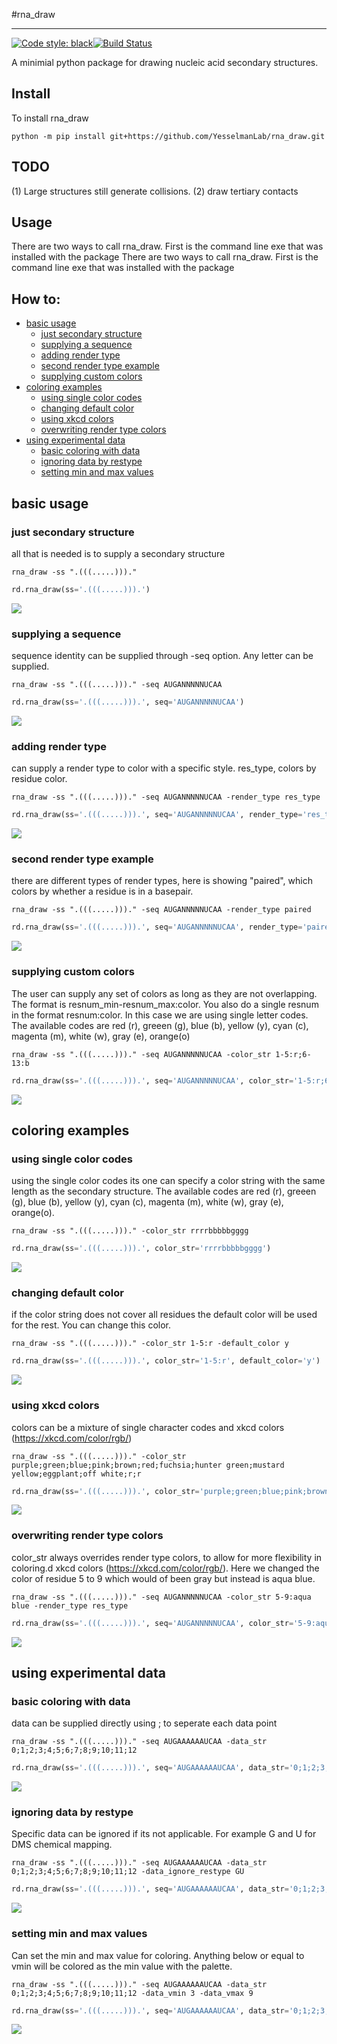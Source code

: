 #rna_draw

------

[![Code style: black](https://img.shields.io/badge/code%20style-black-000000.svg)](https://github.com/psf/black)[![Build Status](https://travis-ci.com/YesselmanLab/rna_draw.svg?branch=master)](https://travis-ci.com/github/YesselmanLab/rna_draw)


A minimial python package for drawing nucleic acid secondary structures. 

## Install

To install rna_draw 

```shell
python -m pip install git+https://github.com/YesselmanLab/rna_draw.git
```

## TODO

(1) Large structures still generate collisions. 
(2) draw tertiary contacts 

## Usage

There are two ways to call rna_draw. First is the command line exe that was installed with the package There are two ways to call rna_draw. First is the command line exe that was installed with the package 

## How to: 

- [basic usage](#basic-usage)
	- [just secondary structure](#just-secondary-structure)
	- [supplying a sequence](#supplying-a-sequence)
	- [adding render type](#adding-render-type)
	- [second render type example](#second-render-type-example)
	- [supplying custom colors](#supplying-custom-colors)
- [coloring examples](#coloring-examples)
	- [using single color codes](#using-single-color-codes)
	- [changing default color](#changing-default-color)
	- [using xkcd colors](#using-xkcd-colors)
	- [overwriting render type colors](#overwriting-render-type-colors)
- [using experimental data](#using-experimental-data)
	- [basic coloring with data](#basic-coloring-with-data)
	- [ignoring data by restype](#ignoring-data-by-restype)
	- [setting min and max values](#setting-min-and-max-values)
## basic usage
### just secondary structure
all that is needed is to supply a secondary structure
```shell
rna_draw -ss ".(((.....)))." 
```
```python
rd.rna_draw(ss='.(((.....))).')
```
![](resources/imgs/test_0.png)
### supplying a sequence
sequence identity can be supplied through -seq option. Any letter can be supplied.
```shell
rna_draw -ss ".(((.....)))." -seq AUGANNNNNUCAA 
```
```python
rd.rna_draw(ss='.(((.....))).', seq='AUGANNNNNUCAA')
```
![](resources/imgs/test_1.png)
### adding render type
can supply a render type to color with a specific style. res_type, colors by residue color.
```shell
rna_draw -ss ".(((.....)))." -seq AUGANNNNNUCAA -render_type res_type 
```
```python
rd.rna_draw(ss='.(((.....))).', seq='AUGANNNNNUCAA', render_type='res_type')
```
![](resources/imgs/test_2.png)
### second render type example
there are different types of render types, here is showing "paired", which colors by whether a residue is in a basepair.
```shell
rna_draw -ss ".(((.....)))." -seq AUGANNNNNUCAA -render_type paired 
```
```python
rd.rna_draw(ss='.(((.....))).', seq='AUGANNNNNUCAA', render_type='paired')
```
![](resources/imgs/test_3.png)
### supplying custom colors
The user can supply any set of colors as long as they are not overlapping. The format is resnum_min-resnum_max:color. You also do a single resnum in the format resnum:color. In this case we are using single letter codes. The available codes are red (r), greeen (g), blue (b), yellow (y), cyan (c), magenta (m), white (w), gray (e), orange(o)
```shell
rna_draw -ss ".(((.....)))." -seq AUGANNNNNUCAA -color_str 1-5:r;6-13:b 
```
```python
rd.rna_draw(ss='.(((.....))).', seq='AUGANNNNNUCAA', color_str='1-5:r;6-13:b')
```
![](resources/imgs/test_4.png)
## coloring examples
### using single color codes
using the single color codes its one can specify a color string with the same length as the secondary structure. The available codes are red (r), greeen (g), blue (b), yellow (y), cyan (c), magenta (m), white (w), gray (e), orange(o).
```shell
rna_draw -ss ".(((.....)))." -color_str rrrrbbbbbgggg 
```
```python
rd.rna_draw(ss='.(((.....))).', color_str='rrrrbbbbbgggg')
```
![](resources/imgs/test_5.png)
### changing default color
if the color string does not cover all residues the default color will be used for the rest. You can change this color.
```shell
rna_draw -ss ".(((.....)))." -color_str 1-5:r -default_color y 
```
```python
rd.rna_draw(ss='.(((.....))).', color_str='1-5:r', default_color='y')
```
![](resources/imgs/test_6.png)
### using xkcd colors
colors can be a mixture of single character codes and xkcd colors (https://xkcd.com/color/rgb/)
```shell
rna_draw -ss ".(((.....)))." -color_str purple;green;blue;pink;brown;red;fuchsia;hunter green;mustard yellow;eggplant;off white;r;r 
```
```python
rd.rna_draw(ss='.(((.....))).', color_str='purple;green;blue;pink;brown;red;fuchsia;hunter green;mustard yellow;eggplant;off white;r;r')
```
![](resources/imgs/test_7.png)
### overwriting render type colors
color_str always overrides render type colors, to allow for more flexibility in coloring.d xkcd colors (https://xkcd.com/color/rgb/). Here we changed the color of residue 5 to 9 which would of been gray but instead is aqua blue.
```shell
rna_draw -ss ".(((.....)))." -seq AUGANNNNNUCAA -color_str 5-9:aqua blue -render_type res_type 
```
```python
rd.rna_draw(ss='.(((.....))).', seq='AUGANNNNNUCAA', color_str='5-9:aqua blue', render_type='res_type')
```
![](resources/imgs/test_8.png)
## using experimental data
### basic coloring with data
data can be supplied directly using ; to seperate each data point
```shell
rna_draw -ss ".(((.....)))." -seq AUGAAAAAAUCAA -data_str 0;1;2;3;4;5;6;7;8;9;10;11;12 
```
```python
rd.rna_draw(ss='.(((.....))).', seq='AUGAAAAAAUCAA', data_str='0;1;2;3;4;5;6;7;8;9;10;11;12')
```
![](resources/imgs/test_9.png)
### ignoring data by restype
Specific data can be ignored if its not applicable. For example G and U for DMS chemical mapping.
```shell
rna_draw -ss ".(((.....)))." -seq AUGAAAAAAUCAA -data_str 0;1;2;3;4;5;6;7;8;9;10;11;12 -data_ignore_restype GU 
```
```python
rd.rna_draw(ss='.(((.....))).', seq='AUGAAAAAAUCAA', data_str='0;1;2;3;4;5;6;7;8;9;10;11;12', data_ignore_restype='GU')
```
![](resources/imgs/test_10.png)
### setting min and max values
Can set the min and max value for coloring. Anything below or equal to vmin will be colored as the min value with the palette.
```shell
rna_draw -ss ".(((.....)))." -seq AUGAAAAAAUCAA -data_str 0;1;2;3;4;5;6;7;8;9;10;11;12 -data_vmin 3 -data_vmax 9 
```
```python
rd.rna_draw(ss='.(((.....))).', seq='AUGAAAAAAUCAA', data_str='0;1;2;3;4;5;6;7;8;9;10;11;12', data_vmin=3, data_vmax=9)
```
![](resources/imgs/test_11.png)
